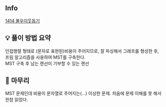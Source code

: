 ## Info
[1414 불우이웃돕기](https://www.acmicpc.net/problem/1414)

## 💡 풀이 방법 요약
인접행렬 형태로 (문자로 표현된)비용이 주어지므로, 잘 파싱해서 그래프를 형성한 후, 프림 알고리즘을 사용하여 MST를 구축한다.  
MST 구축 후 남는 랜선이 기부할 수 있는 랜선


## 🙂 마무리
MST 문제인데 비용이 문자열로 주어지는(...) 이상한 문제. 처음에 문제 이해를 못 해서 한참 읽었다.


